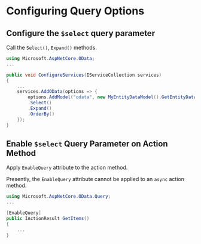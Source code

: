 # Configuring Query Options

## Configure the `$select` query parameter

Call the `Select()`, `Expand()` methods.

```csharp
using Microsoft.AspNetCore.OData;
...

public void ConfigureServices(IServiceCollection services)
{
    ...
    services.AddOData(options => {
        options.AddModel("odata", new MyEntityDataModel().GetEntityDataModel))
        .Select()
        .Expand()
        .OrderBy()
    });
}
```

## Enable `$select` Query Parameter on Action Method

Apply `EnableQuery` attribute to the action method.

Presently, the `EnableQuery` attribute cannot be applied to an `async` action method.

```csharp
using Microsoft.AspNetCore.OData.Query;
...

[EnableQuery]
public IActionResult GetItems()
{
    ...
}
```
